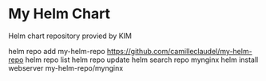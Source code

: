 
# My Helm Chart

Helm chart repository provied by KIM

helm repo add my-helm-repo https://github.com/camilleclaudel/my-helm-repo
helm repo list
helm repo update
helm search repo mynginx
helm install webserver my-helm-repo/mynginx
